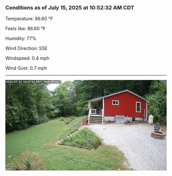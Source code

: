### Conditions as of July 15, 2025 at 10:52:32 AM CDT 

Temperature: 86.60 &deg;F

Feels like: 86.60 &deg;F

Humidity: 77%

Wind Direction: SSE

Windspeed: 0.4 mph

Wind Gust: 0.7 mph

---

<img src="./images/latest.jpeg"/>

